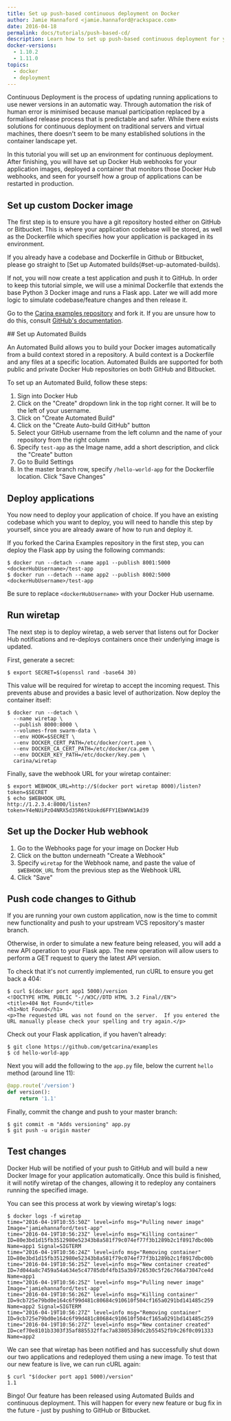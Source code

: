 ```yaml
---
title: Set up push-based continuous deployment on Docker
author: Jamie Hannaford <jamie.hannaford@rackspace.com>
date: 2016-04-18
permalink: docs/tutorials/push-based-cd/
description: Learn how to set up push-based continuous deployment for your containers on Docker Swarm, using Docker Hub webhooks to automatically re-provision applications using new images.
docker-versions:
  - 1.10.2
  - 1.11.0
topics:
  - docker
  - deployment
---
```

Continuous Deployment is the process of updating running applications to use
newer versions in an automatic way. Through automation the risk of human error
is minimised because manual participation replaced by a formalised release
process that is predictable and safer. While there exists solutions for
continuous deployment on traditional servers and virtual machines, there
doesn't seem to be many established solutions in the container landscape yet.

In this tutorial you will set up an environment for continuous deployment.
After finishing, you will have set up Docker Hub webhooks for your application
images, deployed a container that monitors those Docker Hub webhooks, and
seen for yourself how a group of applications can be restarted in production.

## Set up custom Docker image

The first step is to ensure you have a git repository hosted either on GitHub or
Bitbucket. This is where your application codebase will be stored, as well as
the Dockerfile which specifies how your application is packaged in its
environment.

If you already have a codebase and Dockerfile in Github or Bitbucket, please
go straight to [Set up Automated builds(#set-up-automated-builds).

If not, you will now create a test application and push it to GitHub. In order
to keep this tutorial simple, we will use a minimal Dockerfile that extends
the base Python 3 Docker image and runs a Flask app. Later we will add more
logic to simulate codebase/feature changes and then release it.

Go to the [Carina examples repository](https://github.com/getcarina/examples)
and fork it. If you are unsure how to do this, consult [GitHub's documentation](https://help.github.com/articles/fork-a-repo/).

## Set up Automated Builds

An Automated Build allows you to build your Docker images automatically from a
build context stored in a repository. A build context is a Dockerfile and any
files at a specific location. Automated Builds are supported for both public and
private Docker Hub repositories on both GitHub and Bitbucket.

To set up an Automated Build, follow these steps:

1. Sign into Docker Hub
2. Click on the "Create" dropdown link in the top right corner. It will be to
   the left of your username.
3. Click on "Create Automated Build"
4. Click on the "Create Auto-build GitHub" button
5. Select your GitHub username from the left column and the name of your
   repository from the right column
6. Specify ``test-app`` as the Image name, add a short description, and click
   the "Create" button
7. Go to Build Settings
8. In the master branch row, specify ``/hello-world-app`` for the Dockerfile
   location. Click "Save Changes"

## Deploy applications

You now need to deploy your application of choice. If you have an existing
codebase which you want to deploy, you will need to handle this step by
yourself, since you are already aware of how to run and deploy it.

If you forked the Carina Examples repository in the first step, you can
deploy the Flask app by using the following commands:

```
$ docker run --detach --name app1 --publish 8001:5000 <dockerHubUsername>/test-app
$ docker run --detach --name app2 --publish 8002:5000 <dockerHubUsername>/test-app
```

Be sure to replace `<dockerHubUsername>` with your Docker Hub username.

## Run wiretap

The next step is to deploy wiretap, a web server that listens out for Docker Hub
notifications and re-deploys containers once their underlying image is updated.

First, generate a secret:

```
$ export SECRET=$(openssl rand -base64 30)
```

This value will be required for wiretap to accept the incoming request. This prevents
abuse and provides a basic level of authorization. Now deploy the container itself:

```
$ docker run --detach \
  --name wiretap \
  --publish 8000:8000 \
  --volumes-from swarm-data \
  --env HOOK=$SECRET \
  --env DOCKER_CERT_PATH=/etc/docker/cert.pem \
  --env DOCKER_CA_CERT_PATH=/etc/docker/ca.pem \
  --env DOCKER_KEY_PATH=/etc/docker/key.pem \
  carina/wiretap
```

Finally, save the webhook URL for your wiretap container:

```
$ export WEBHOOK_URL=http://$(docker port wiretap 8000)/listen?token=$SECRET
$ echo $WEBHOOK_URL
http://1.2.3.4:8000/listen?token=Y4eNUiPzO4NRX5d35R6tkUokd6FFY1EbWVW1Ad39
```

## Set up the Docker Hub webhook

1. Go to the Webhooks page for your image on Docker Hub
2. Click on the button underneath "Create a Webhook"
3. Specify ``wiretap`` for the Webhook name, and paste the value of
   ``$WEBHOOK_URL`` from the previous step as the Webhook URL
4. Click "Save"

## Push code changes to Github

If you are running your own custom application, now is the time to commit
new functionality and push to your upstream VCS repository's master branch.

Otherwise, in order to simulate a new feature being released, you will add a
new API operation to your Flask app. The new operation will allow users to
perform a GET request to query the latest API version.

To check that it's not currently implemented, run cURL to ensure you get back
a 404:

```
$ curl $(docker port app1 5000)/version
<!DOCTYPE HTML PUBLIC "-//W3C//DTD HTML 3.2 Final//EN">
<title>404 Not Found</title>
<h1>Not Found</h1>
<p>The requested URL was not found on the server.  If you entered the URL manually please check your spelling and try again.</p>
```

Check out your Flask application, if you haven't already:

```
$ git clone https://github.com/getcarina/examples
$ cd hello-world-app
```

Next you will add the following to the ``app.py`` file, below the current
``hello`` method (around line 11):

```python
@app.route('/version')
def version():
    return '1.1'
```

Finally, commit the change and push to your master branch:

```
$ git commit -m "Adds versioning" app.py
$ git push -u origin master
```

## Test changes

Docker Hub will be notified of your push to GitHub and will build a new
Docker Image for your application automatically. Once this build is finished,
it will notify wiretap of the changes, allowing it to redeploy any
containers running the specified image.

You can see this process at work by viewing wiretap's logs:

```
$ docker logs -f wiretap
time="2016-04-19T10:55:50Z" level=info msg="Pulling newer image" Image="jamiehannaford/test-app"
time="2016-04-19T10:56:23Z" level=info msg="Killing container" ID=80e3bd1d15fb3512980e52343b8a581f79c074ef77f3b1289b2c1f8917dbc00b Name=app1 Signal=SIGTERM
time="2016-04-19T10:56:24Z" level=info msg="Removing container" ID=80e3bd1d15fb3512980e52343b8a581f79c074ef77f3b1289b2c1f8917dbc00b
time="2016-04-19T10:56:25Z" level=info msg="New container created" ID=7d044a8c7459a54a634e5c47785dbf4fb15a3b9726530c5f26c766a73047ce4d Name=app1
time="2016-04-19T10:56:25Z" level=info msg="Pulling newer image" Image="jamiehannaford/test-app"
time="2016-04-19T10:56:26Z" level=info msg="Killing container" ID=9cb725e79bd0e164c6f99d481c80684c910610f504cf165a0291bd141485c259 Name=app2 Signal=SIGTERM
time="2016-04-19T10:56:27Z" level=info msg="Removing container" ID=9cb725e79bd0e164c6f99d481c80684c910610f504cf165a0291bd141485c259
time="2016-04-19T10:56:27Z" level=info msg="New container created" ID=cef70e8101b3303f35af885532ffac7a83805389dc2b55452fb9c26f0c091333 Name=app2
```

We can see that wiretap has been notified and has successfully shut down our two applications
and redeployed them using a new image. To test that our new feature is live, we can run
cURL again:

```
$ curl "$(docker port app1 5000)/version"
1.1
```

Bingo! Our feature has been released using Automated Builds and continuous deployment. This will
happen for every new feature or bug fix in the future - just by pushing to GitHub or Bitbucket.
